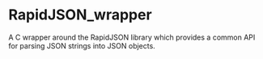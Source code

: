 RapidJSON_wrapper
=================

A C wrapper around the RapidJSON library which provides a common API for parsing JSON strings into JSON objects.
